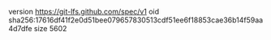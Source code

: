 version https://git-lfs.github.com/spec/v1
oid sha256:17616df41f2e0d51bee079657830513cdf51ee6f18853cae36b14f59aa4d7dfe
size 5602
